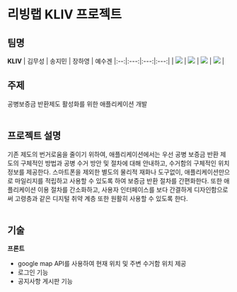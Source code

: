 # 리빙랩 KLIV 프로젝트

## 팀명
**KLIV**
| 김무성 | 송지민 | 장하영 | 예수겐
|:--:|:---:|:---:|:---:|
| [![](https://github.com/sunflow-er.png)](https://github.com/sunflow-er) | [![](https://github.com/JM0015.png)](https://github.com/JM0015) | [![](https://github.com/JHY3066.png)](https://github.com/JHY3066) | [![](https://github.com/meronana.png)](https://github.com/meronana) |

## 주제
공병보증금 반환제도 활성화를 위한 애플리케이션 개발
<br/><br/>
## 프로젝트 설명
기존 제도의 번거로움을 줄이기 위하여, 애플리케이션에서는 우선 공병 보증금 반환 제도의 구체적인 방법과 공병 수거 방안 및 절차에 대해 안내하고, 수거함의 구체적인 위치 정보를 제공한다. 
스마트폰을 제외한 별도의 물리적 재화나 도구없이, 애플리케이션만으로 마일리지를 적립하고 사용할 수 있도록 하여 보증금 반환 절차를 간편화한다.
 또한 애플리케이션 이용 절차를 간소화하고, 사용자 인터페이스를 보다 간결하게 디자인함으로써 고령층과 같은 디지털 취약 계층 또한 원활히 사용할 수 있도록 한다.
<br/><br/>
## 기술
**프론트**
- google map API를 사용하여 현재 위치 및 주변 수거함 위치 제공
- 로그인 기능
- 공지사항 게시판 기능
<br/><br/>
